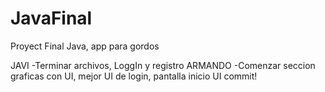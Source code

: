# JavaFinal
Proyect Final Java, app para gordos

JAVI
	-Terminar archivos, LoggIn y registro
ARMANDO
	-Comenzar seccion graficas con UI, mejor UI de login, pantalla inicio UI
commit!
